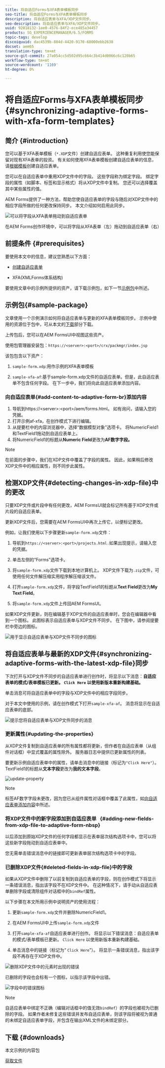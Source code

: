 ```yaml
---
title: 将自适应Forms与XFA表单模板同步
seo-title: 将自适应Forms与XFA表单模板同步
description: 将自适应表单与XFA/XDP文件同步。
seo-description: 将自适应表单与XFA/XDP文件同步。
uuid: 92818132-1ae0-4576-84f2-ece485a34457
products: SG_EXPERIENCEMANAGER/6.5/FORMS
topic-tags: develop
discoiquuid: dac4539b-804d-4420-9170-68000ebb2638
docset: aem65
translation-type: tm+mt
source-git-commit: 27a054cc5d502d95c664c3b414d0066c6c120b65
workflow-type: tm+mt
source-wordcount: '1169'
ht-degree: 0%

---
```



# 将自适应Forms与XFA表单模板同步{#synchronizing-adaptive-forms-with-xfa-form-templates}

## 简介 {#introduction}

您可以基于XFA表单模板（`*.XDP`文件）创建自适应表单。 这种重复利用使您能保留对现有XFA表单的投资。 有关如何使用XFA表单模板创建自适应表单的信息，请[根据模板](../../forms/using/creating-adaptive-form.md#p-create-an-adaptive-form-based-on-an-xfa-form-template-p)创建自适应表单。

您可以在自适应表单中重用XDP文件中的字段。 这些字段称为绑定字段。 绑定字段的属性（如脚本、标签和显示格式）将从XDP文件中复制。 您还可以选择覆盖其中某些属性的值。

AEM Forms提供了一种方法，帮助您使自适应表单的字段与随后对XDP文件中的相应字段所做的任何更改保持同步。 本文介绍如何启用此同步。

![可以将字段从XFA表单拖动到自适应表单](assets/drag-drop-xfa.gif.gif)

在AEM Forms创作环境中，可以将字段从XFA表单（左）拖动到自适应表单（右）

## 前提条件 {#prerequisites}

要使用本文中的信息，建议您熟悉以下方面：

* [创建自适应表单](../../forms/using/creating-adaptive-form.md)

* XFA(XMLForms体系结构)

要使用文章中的示例所提供的资产，请下载示例包，如下一节[示例包](../../forms/using/synchronizing-adaptive-forms-xfa.md#p-sample-package-p)中所述。

## 示例包{#sample-package}

文章使用一个示例演示如何将自适应表单与更新的XFA表单模板同步。 示例中使用的资源位于包中，可从本文的[下载](../../forms/using/synchronizing-adaptive-forms-xfa.md#p-downloads-p)部分下载。

上传包后，您可以在AEM FormsUI中视图这些资产。

使用包管理器安装包：`https://<server>:<port>/crx/packmgr/index.jsp`

该包包含以下资产：

1. `sample-form.xdp`:用作示例的XFA表单模板

1. `sample-xfa-af`:基于sample-form.xdp文件的自适应表单。但是，此自适应表单不包含任何字段。 在下一步中，我们将向此自适应表单添加内容。

### 向自适应表单{#add-content-to-adaptive-form-br}添加内容

1. 导航到https://&lt;server>:&lt;port>/aem/forms.html。 如有询问，请输入您的凭据。
1. 打开示例af-xfa，在创作模式下进行编辑。
1. 从提要栏中的内容浏览器中，选择“数据模型对象”选项卡。 将NumericField1和TextField1拖动到自适应表单上。
1. 将NumericField1的标题从&#x200B;**Numeric Field**&#x200B;更改为&#x200B;**AF数字字段。**

>[!NOTE]
>
>在前面的步骤中，我们在XDP文件中覆盖了字段的属性。 因此，如果稍后修改XDP文件中的相应属性，则不同步此属性。

## 检测XDP文件{#detecting-changes-in-xdp-file}中的更改

只要XDP文件或片段中有任何更改，AEM FormsUI就会标记所有基于XDP文件或片段的自适应表单。

更新XDP文件后，您需要在AEM FormsUI中再次上传它，以便标记更改。

例如，让我们使用以下步骤更新`sample-form.xdp`文件：

1. 导航到`https://<server>:<port>/projects.html.`如果出现提示，请输入您的凭据。
1. 单击左侧的“Forms”选项卡。
1. 将`sample-form.xdp`文件下载到本地计算机上。 XDP文件下载为`.zip`文件，可使用任何文件解压缩实用程序解压缩该文件。

1. 打开`sample-form.xdp`文件，将字段TextField1的标题从&#x200B;**Text Field**&#x200B;更改为&#x200B;**My Text Field**。

1. 将`sample-form.xdp`文件上传回AEM FormsUI。

如果XDP文件更新，则在编辑基于XDP文件的自适应表单时，您会在编辑器中看到一个图标。 此图标表示自适应表单与XDP文件不同步。 在下图中，请参阅提要栏中旁边的图标。

![用于显示自适应表单与XDP文件不同步的图标](assets/sync-af-xfa.png)

## 将自适应表单与最新的XDP文件{#synchronizing-adaptive-forms-with-the-latest-xdp-file}同步

下次打开与XDP文件不同步的自适应表单进行创作时，将显示以下消息：**自适应表单的模式/表单模板已更新。 `Click Here` 以使用新版本重新构建基础。**

单击消息可将自适应表单中的字段与XDP文件中的相应字段同步。

对于本文中使用的示例，请在创作模式下打开`sample-xfa-af`。 消息将显示在自适应表单的底部。

![提示您将自适应表单与XDP文件同步的消息](assets/sync-af-xfa-1.png)

### 更新属性{#updating-the-properties}

从XDP文件复制到自适应表单的所有属性都将更新，但作者在自适应表单（从组件对话框）中显式覆盖的属性除外。 服务器日志中提供已更新属性的列表。

要更新示例自适应表单中的属性，请单击消息中的链接（标记为`"Click Here"`）。 TextField1的标题从&#x200B;**文本字段**&#x200B;更改为&#x200B;**我的文本字段**。

![update-property](assets/update-property.png)

>[!NOTE]
>
>标签AF数字字段未更改，因为您已从组件属性对话框中覆盖了此属性，如[向自适应表单添加内容](../../forms/using/synchronizing-adaptive-forms-xfa.md#p-add-content-to-adaptive-form-br-p)中所述。

### 将XDP文件中的新字段添加到自适应表单   {#adding-new-fields-from-xdp-file-to-adaptive-form-nbsp}

以后添加到原始XDP文件的任何字段都显示在表单层次结构选项卡中，您可以将这些新字段拖动到自适应表单中。

您无需单击错误消息中的链接即可更新表单层次结构选项卡中的字段。

### 已删除XDP文件{#deleted-fields-in-xdp-file}中的字段

如果从XDP文件中删除了以前复制到自适应表单的字段，则在创作模式下将显示一条错误消息，指出该字段不在XDP文件中。 在这种情况下，请手动从自适应表单删除字段或清除组件对话框中的`bindRef`属性。

以下步骤在本文所用示例中说明资产的使用流程：

1. 更新`sample-form.xdp`文件并删除NumericField1。
1. 在AEM FormsUI中上传`sample-form.xdp`文件
1. 打开`sample-xfa-af`自适应表单进行创作。 将显示以下错误消息：自适应表单的模式/表单模板已更新。 `Click Here` 以使用新版本重新构建基础。

1. 单击消息中的链接（标记为“ `Click Here`”）。 将显示一条错误消息，指出该字段不再存在于XDP文件中。

![删除XDP文件中的元素时出现的错误](assets/no-element-xdp.png)

已删除的字段也会标有一个图标，以指示该字段中出错。

![字段中的错误图标](assets/error-field.png)

>[!NOTE]
>
>自适应表单中绑定不正确（编辑对话框中的值无效`bindRef`）的字段也被视为已删除的字段。 如果作者未修复这些错误并发布自适应表单，则该字段将被视为普通的未绑定自适应表单字段，并包含在输出XML文件的未绑定部分。

## 下载 {#downloads}

本文示例的内容包

[获取文件](assets/sample-xfa-af-sync-1.0.zip)
